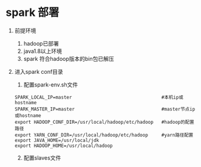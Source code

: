 # spark 部署

1. 前提环境
    1. hadoop已部署
    2. java1.8以上环境
    3. spark 符合hadoop版本的bin包已解压
    
2. 进入spark conf目录
    1. 配置spark-env.sh文件
    ```
    SPARK_LOCAL_IP=master                                 #本机ip或hostname
    SPARK_MASTER_IP=master                                #master节点ip或hostname
    export HADOOP_CONF_DIR=/usr/local/hadoop/etc/hadoop   #hadoop的配置路径
    export YARN_CONF_DIR=/usr/local/hadoop/etc/hadoop     #yarn路径配置
    export JAVA_HOME=/usr/local/jdk
    export HADOOP_HOME=/usr/local/hadoop
    ```
   
   2. 配置slaves文件



